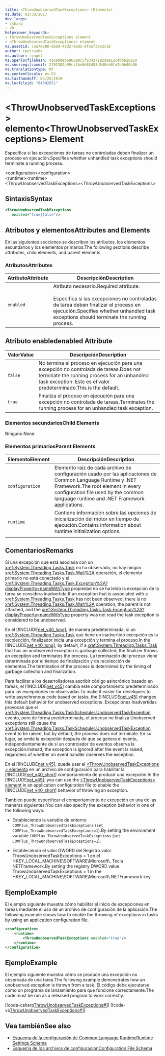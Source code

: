 ```yaml
---
title: <ThrowUnobservedTaskExceptions> (Elemento)
ms.date: 03/30/2017
dev_langs:
- csharp
- vb
helpviewer_keywords:
- ThrowUnobservedTaskExceptions element
- <ThrowUnobservedTaskExceptions> element
ms.assetid: cea7e588-8b8d-48d2-9ad5-8feaf3642c18
author: rpetrusha
ms.author: ronpet
ms.openlocfilehash: 416a00eb6966a9c5f83427182d9a12c4bbb20810
ms.sourcegitcommit: 2701302a99cafbe0d86d53d540eb0fa7e9b46b36
ms.translationtype: MT
ms.contentlocale: es-ES
ms.lasthandoff: 04/28/2019
ms.locfileid: "64592651"
---
```

# <a name="throwunobservedtaskexceptions-element"></a><span data-ttu-id="5a0b6-102">\<ThrowUnobservedTaskExceptions > elemento</span><span class="sxs-lookup"><span data-stu-id="5a0b6-102">\<ThrowUnobservedTaskExceptions> Element</span></span>
<span data-ttu-id="5a0b6-103">Especifica si las excepciones de tareas no controladas deben finalizar un proceso en ejecución.</span><span class="sxs-lookup"><span data-stu-id="5a0b6-103">Specifies whether unhandled task exceptions should terminate a running process.</span></span>  
  
 <span data-ttu-id="5a0b6-104">\<configuration></span><span class="sxs-lookup"><span data-stu-id="5a0b6-104">\<configuration></span></span>  
<span data-ttu-id="5a0b6-105">\<runtime></span><span class="sxs-lookup"><span data-stu-id="5a0b6-105">\<runtime></span></span>  
<span data-ttu-id="5a0b6-106">\<ThrowUnobservedTaskExceptions></span><span class="sxs-lookup"><span data-stu-id="5a0b6-106">\<ThrowUnobservedTaskExceptions></span></span>  
  
## <a name="syntax"></a><span data-ttu-id="5a0b6-107">Sintaxis</span><span class="sxs-lookup"><span data-stu-id="5a0b6-107">Syntax</span></span>  
  
```xml  
<ThrowUnobservedTaskExceptions  
   enabled="true|false"/>  
```  
  
## <a name="attributes-and-elements"></a><span data-ttu-id="5a0b6-108">Atributos y elementos</span><span class="sxs-lookup"><span data-stu-id="5a0b6-108">Attributes and Elements</span></span>  
 <span data-ttu-id="5a0b6-109">En las siguientes secciones se describen los atributos, los elementos secundarios y los elementos primarios.</span><span class="sxs-lookup"><span data-stu-id="5a0b6-109">The following sections describe attributes, child elements, and parent elements.</span></span>  
  
### <a name="attributes"></a><span data-ttu-id="5a0b6-110">Atributos</span><span class="sxs-lookup"><span data-stu-id="5a0b6-110">Attributes</span></span>  
  
|<span data-ttu-id="5a0b6-111">Atributo</span><span class="sxs-lookup"><span data-stu-id="5a0b6-111">Attribute</span></span>|<span data-ttu-id="5a0b6-112">Descripción</span><span class="sxs-lookup"><span data-stu-id="5a0b6-112">Description</span></span>|  
|---------------|-----------------|  
|`enabled`|<span data-ttu-id="5a0b6-113">Atributo necesario.</span><span class="sxs-lookup"><span data-stu-id="5a0b6-113">Required attribute.</span></span><br /><br /> <span data-ttu-id="5a0b6-114">Especifica si las excepciones no controladas de tarea deben finalizar el proceso en ejecución.</span><span class="sxs-lookup"><span data-stu-id="5a0b6-114">Specifies whether unhandled task exceptions should terminate the running process.</span></span>|  
  
## <a name="enabled-attribute"></a><span data-ttu-id="5a0b6-115">Atributo enabled</span><span class="sxs-lookup"><span data-stu-id="5a0b6-115">enabled Attribute</span></span>  
  
|<span data-ttu-id="5a0b6-116">Valor</span><span class="sxs-lookup"><span data-stu-id="5a0b6-116">Value</span></span>|<span data-ttu-id="5a0b6-117">Descripción</span><span class="sxs-lookup"><span data-stu-id="5a0b6-117">Description</span></span>|  
|-----------|-----------------|  
|`false`|<span data-ttu-id="5a0b6-118">No termina el proceso en ejecución para una excepción no controlada de tareas.</span><span class="sxs-lookup"><span data-stu-id="5a0b6-118">Does not terminate the running process for an unhandled task exception.</span></span> <span data-ttu-id="5a0b6-119">Este es el valor predeterminado.</span><span class="sxs-lookup"><span data-stu-id="5a0b6-119">This is the default.</span></span>|  
|`true`|<span data-ttu-id="5a0b6-120">Finaliza el proceso en ejecución para una excepción no controlada de tareas.</span><span class="sxs-lookup"><span data-stu-id="5a0b6-120">Terminates the running process for an unhandled task exception.</span></span>|  
  
### <a name="child-elements"></a><span data-ttu-id="5a0b6-121">Elementos secundarios</span><span class="sxs-lookup"><span data-stu-id="5a0b6-121">Child Elements</span></span>  
 <span data-ttu-id="5a0b6-122">Ninguno.</span><span class="sxs-lookup"><span data-stu-id="5a0b6-122">None.</span></span>  
  
### <a name="parent-elements"></a><span data-ttu-id="5a0b6-123">Elementos primarios</span><span class="sxs-lookup"><span data-stu-id="5a0b6-123">Parent Elements</span></span>  
  
|<span data-ttu-id="5a0b6-124">Elemento</span><span class="sxs-lookup"><span data-stu-id="5a0b6-124">Element</span></span>|<span data-ttu-id="5a0b6-125">Descripción</span><span class="sxs-lookup"><span data-stu-id="5a0b6-125">Description</span></span>|  
|-------------|-----------------|  
|`configuration`|<span data-ttu-id="5a0b6-126">Elemento raíz de cada archivo de configuración usado por las aplicaciones de Common Language Runtime y .NET Framework.</span><span class="sxs-lookup"><span data-stu-id="5a0b6-126">The root element in every configuration file used by the common language runtime and .NET Framework applications.</span></span>|  
|`runtime`|<span data-ttu-id="5a0b6-127">Contiene información sobre las opciones de inicialización del motor en tiempo de ejecución.</span><span class="sxs-lookup"><span data-stu-id="5a0b6-127">Contains information about runtime initialization options.</span></span>|  
|||  
  
## <a name="remarks"></a><span data-ttu-id="5a0b6-128">Comentarios</span><span class="sxs-lookup"><span data-stu-id="5a0b6-128">Remarks</span></span>  
 <span data-ttu-id="5a0b6-129">Si una excepción que está asociada con un <xref:System.Threading.Tasks.Task> no ha observado, no hay ningún <xref:System.Threading.Tasks.Task.Wait%2A> operación, el elemento primario no está conectado y el <xref:System.Threading.Tasks.Task.Exception%2A?displayProperty=nameWithType> propiedad no se ha leído la excepción de la tarea se considera inadvertida.</span><span class="sxs-lookup"><span data-stu-id="5a0b6-129">If an exception that is associated with a <xref:System.Threading.Tasks.Task> has not been observed, there is no <xref:System.Threading.Tasks.Task.Wait%2A> operation, the parent is not attached, and the <xref:System.Threading.Tasks.Task.Exception%2A?displayProperty=nameWithType> property was not read the task exception is considered to be unobserved.</span></span>  
  
 <span data-ttu-id="5a0b6-130">En el [!INCLUDE[net_v40_long](../../../../../includes/net-v40-long-md.md)], de manera predeterminada, si un <xref:System.Threading.Tasks.Task> que tiene un inadvertido excepción es la recolección, finalizador inicia una excepción y termina el proceso.</span><span class="sxs-lookup"><span data-stu-id="5a0b6-130">In the [!INCLUDE[net_v40_long](../../../../../includes/net-v40-long-md.md)], by default, if a <xref:System.Threading.Tasks.Task> that has an unobserved exception is garbage collected, the finalizer throws an exception and terminates the process.</span></span> <span data-ttu-id="5a0b6-131">La terminación del proceso viene determinada por el tiempo de finalización y de recolección de elementos.</span><span class="sxs-lookup"><span data-stu-id="5a0b6-131">The termination of the process is determined by the timing of garbage collection and finalization.</span></span>  
  
 <span data-ttu-id="5a0b6-132">Para facilitar a los desarrolladores escribir código asincrónico basado en tareas, el [!INCLUDE[net_v45](../../../../../includes/net-v45-md.md)] cambia este comportamiento predeterminado para las excepciones no observadas.</span><span class="sxs-lookup"><span data-stu-id="5a0b6-132">To make it easier for developers to write asynchronous code based on tasks, the [!INCLUDE[net_v45](../../../../../includes/net-v45-md.md)] changes this default behavior for unobserved exceptions.</span></span> <span data-ttu-id="5a0b6-133">Excepciones inadvertidas provocan que el <xref:System.Threading.Tasks.TaskScheduler.UnobservedTaskException> evento, pero de forma predeterminada, el proceso no finaliza.</span><span class="sxs-lookup"><span data-stu-id="5a0b6-133">Unobserved exceptions still cause the <xref:System.Threading.Tasks.TaskScheduler.UnobservedTaskException> event to be raised, but by default, the process does not terminate.</span></span> <span data-ttu-id="5a0b6-134">En su lugar, se omite la excepción después de que se genera el evento, independientemente de si un controlador de eventos observa la excepción.</span><span class="sxs-lookup"><span data-stu-id="5a0b6-134">Instead, the exception is ignored after the event is raised, regardless of whether an event handler observes the exception.</span></span>  
  
 <span data-ttu-id="5a0b6-135">En el [!INCLUDE[net_v45](../../../../../includes/net-v45-md.md)], puede usar el [ \<ThrowUnobservedTaskExceptions > elemento](../../../../../docs/framework/configure-apps/file-schema/runtime/throwunobservedtaskexceptions-element.md) en un archivo de configuración para habilitar la [!INCLUDE[net_v40_short](../../../../../includes/net-v40-short-md.md)] comportamiento de producir una excepción.</span><span class="sxs-lookup"><span data-stu-id="5a0b6-135">In the [!INCLUDE[net_v45](../../../../../includes/net-v45-md.md)], you can use the [\<ThrowUnobservedTaskExceptions> element](../../../../../docs/framework/configure-apps/file-schema/runtime/throwunobservedtaskexceptions-element.md) in an application configuration file to enable the [!INCLUDE[net_v40_short](../../../../../includes/net-v40-short-md.md)] behavior of throwing an exception.</span></span>  
  
 <span data-ttu-id="5a0b6-136">También puede especificar el comportamiento de excepción en una de las maneras siguientes:</span><span class="sxs-lookup"><span data-stu-id="5a0b6-136">You can also specify the exception behavior in one of the following ways:</span></span>  
  
- <span data-ttu-id="5a0b6-137">Estableciendo la variable de entorno `COMPlus_ThrowUnobservedTaskExceptions` (`set COMPlus_ThrowUnobservedTaskExceptions=1`).</span><span class="sxs-lookup"><span data-stu-id="5a0b6-137">By setting the environment variable `COMPlus_ThrowUnobservedTaskExceptions` (`set COMPlus_ThrowUnobservedTaskExceptions=1`).</span></span>  
  
- <span data-ttu-id="5a0b6-138">Estableciendo el valor DWORD del Registro valor ThrowUnobservedTaskExceptions = 1 en el HKEY_LOCAL_MACHINE\SOFTWARE\Microsoft\\. Tecla NETFramework.</span><span class="sxs-lookup"><span data-stu-id="5a0b6-138">By setting the registry DWORD value ThrowUnobservedTaskExceptions = 1 in the HKEY_LOCAL_MACHINE\SOFTWARE\Microsoft\\.NETFramework key.</span></span>  
  
## <a name="example"></a><span data-ttu-id="5a0b6-139">Ejemplo</span><span class="sxs-lookup"><span data-stu-id="5a0b6-139">Example</span></span>  
 <span data-ttu-id="5a0b6-140">El ejemplo siguiente muestra cómo habilitar el inicio de excepciones en tareas mediante el uso de un archivo de configuración de la aplicación.</span><span class="sxs-lookup"><span data-stu-id="5a0b6-140">The following example shows how to enable the throwing of exceptions in tasks by using an application configuration file.</span></span>  
  
```xml  
<configuration>   
    <runtime>   
        <ThrowUnobservedTaskExceptions enabled="true"/>   
    </runtime>   
</configuration>  
```  
  
## <a name="example"></a><span data-ttu-id="5a0b6-141">Ejemplo</span><span class="sxs-lookup"><span data-stu-id="5a0b6-141">Example</span></span>  
 <span data-ttu-id="5a0b6-142">El ejemplo siguiente muestra cómo se produce una excepción no observada de una tarea.</span><span class="sxs-lookup"><span data-stu-id="5a0b6-142">The following example demonstrates how an unobserved exception is thrown from a task.</span></span> <span data-ttu-id="5a0b6-143">El código debe ejecutarse como un programa de lanzamiento para que funcione correctamente.</span><span class="sxs-lookup"><span data-stu-id="5a0b6-143">The code must be run as a released program to work correctly.</span></span>  
  
 [!code-csharp[ThrowUnobservedTaskExceptions#1](../../../../../samples/snippets/csharp/VS_Snippets_CLR/throwunobservedtaskexceptions/cs/program.cs#1)]
 [!code-vb[ThrowUnobservedTaskExceptions#1](../../../../../samples/snippets/visualbasic/VS_Snippets_CLR/throwunobservedtaskexceptions/vb/program.vb#1)]  
  
## <a name="see-also"></a><span data-ttu-id="5a0b6-144">Vea también</span><span class="sxs-lookup"><span data-stu-id="5a0b6-144">See also</span></span>

- [<span data-ttu-id="5a0b6-145">Esquema de la configuración de Common Language Runtime</span><span class="sxs-lookup"><span data-stu-id="5a0b6-145">Runtime Settings Schema</span></span>](../../../../../docs/framework/configure-apps/file-schema/runtime/index.md)
- [<span data-ttu-id="5a0b6-146">Esquema de los archivos de configuración</span><span class="sxs-lookup"><span data-stu-id="5a0b6-146">Configuration File Schema</span></span>](../../../../../docs/framework/configure-apps/file-schema/index.md)

